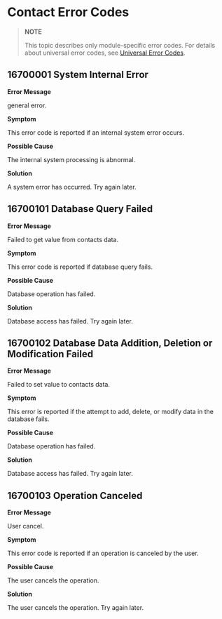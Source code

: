 # Contact Error Codes

> **NOTE**
>
> This topic describes only module-specific error codes. For details about universal error codes, see [Universal Error Codes](../errorcode-universal.md).

## 16700001 System Internal Error

**Error Message**

general error.

**Symptom**

This error code is reported if an internal system error occurs.

**Possible Cause**

The internal system processing is abnormal.

**Solution**

A system error has occurred. Try again later.



## 16700101 Database Query Failed

**Error Message**

Failed to get value from contacts data.

**Symptom**

This error code is reported if database query fails.

**Possible Cause**

Database operation has failed.

**Solution**

Database access has failed. Try again later.



## 16700102 Database Data Addition, Deletion or Modification Failed

**Error Message**

Failed to set value to contacts data.

**Symptom**

This error is reported if the attempt to add, delete, or modify data in the database fails.

**Possible Cause**

Database operation has failed.

**Solution**

Database access has failed. Try again later.



## 16700103 Operation Canceled

**Error Message**

User cancel.

**Symptom**

This error code is reported if an operation is canceled by the user.

**Possible Cause**

The user cancels the operation.

**Solution**

The user cancels the operation. Try again later.

